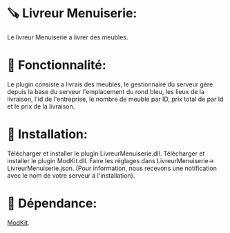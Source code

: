 # :carpentry_saw:  Livreur Menuiserie:
Le livreur Menuiserie a livrer des meubles.

# :closed_book: Fonctionnalité:
Le plugin consiste a livrais des meubles, le gestionnaire du serveur gère depuis la base du serveur l'emplacement du rond bleu, les lieux de la livraison, l'id de l'entreprise, le nombre de meuble par ID, prix total de par Id et le prix de la livraison.

# :hammer: Installation:
Télécharger et installer le plugin LivreurMenuiserie.dll.
Télécharger et installer le plugin ModKit.dll.
Faire les réglages dans LivreurMenuiserie-> LivreurMenuiserie.json.
(Pour information, nous recevons une notification avec le nom de votre serveur a l'installation).
# :green_book: Dépendance:
[ModKit](https://github.com/Aarnow/NovaLife_ModKit-Releases/releases/tag/v2.0.0).
